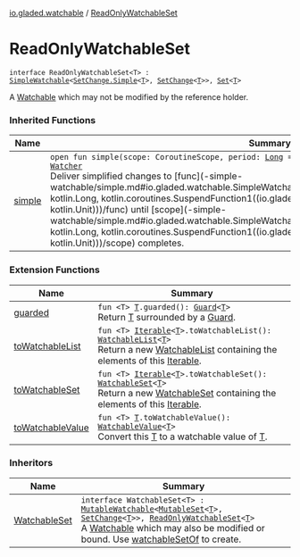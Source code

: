 [io.gladed.watchable](index.md) / [ReadOnlyWatchableSet](./-read-only-watchable-set.md)

# ReadOnlyWatchableSet

`interface ReadOnlyWatchableSet<T> : `[`SimpleWatchable`](-simple-watchable/index.md)`<`[`SetChange.Simple`](-set-change/-simple/index.md)`<`[`T`](-read-only-watchable-set.md#T)`>, `[`SetChange`](-set-change/index.md)`<`[`T`](-read-only-watchable-set.md#T)`>>, `[`Set`](https://kotlinlang.org/api/latest/jvm/stdlib/kotlin.collections/-set/index.html)`<`[`T`](-read-only-watchable-set.md#T)`>`

A [Watchable](https://kotlinlang.org/api/latest/jvm/stdlib/kotlin.collections/-set/index.html) which may not be modified by the reference holder.

### Inherited Functions

| Name | Summary |
|---|---|
| [simple](-simple-watchable/simple.md) | `open fun simple(scope: CoroutineScope, period: `[`Long`](https://kotlinlang.org/api/latest/jvm/stdlib/kotlin/-long/index.html)` = IMMEDIATE, func: suspend (`[`S`](-simple-watchable/index.md#S)`) -> `[`Unit`](https://kotlinlang.org/api/latest/jvm/stdlib/kotlin/-unit/index.html)`): `[`Watcher`](-watcher/index.md)<br>Deliver simplified changes to [func](-simple-watchable/simple.md#io.gladed.watchable.SimpleWatchable$simple(kotlinx.coroutines.CoroutineScope, kotlin.Long, kotlin.coroutines.SuspendFunction1((io.gladed.watchable.SimpleWatchable.S, kotlin.Unit)))/func) until [scope](-simple-watchable/simple.md#io.gladed.watchable.SimpleWatchable$simple(kotlinx.coroutines.CoroutineScope, kotlin.Long, kotlin.coroutines.SuspendFunction1((io.gladed.watchable.SimpleWatchable.S, kotlin.Unit)))/scope) completes. |

### Extension Functions

| Name | Summary |
|---|---|
| [guarded](../io.gladed.watchable.util/guarded.md) | `fun <T> `[`T`](../io.gladed.watchable.util/guarded.md#T)`.guarded(): `[`Guard`](../io.gladed.watchable.util/-guard/index.md)`<`[`T`](../io.gladed.watchable.util/guarded.md#T)`>`<br>Return [T](../io.gladed.watchable.util/guarded.md#T) surrounded by a [Guard](../io.gladed.watchable.util/-guard/index.md). |
| [toWatchableList](kotlin.collections.-iterable/to-watchable-list.md) | `fun <T> `[`Iterable`](https://kotlinlang.org/api/latest/jvm/stdlib/kotlin.collections/-iterable/index.html)`<`[`T`](kotlin.collections.-iterable/to-watchable-list.md#T)`>.toWatchableList(): `[`WatchableList`](-watchable-list/index.md)`<`[`T`](kotlin.collections.-iterable/to-watchable-list.md#T)`>`<br>Return a new [WatchableList](-watchable-list/index.md) containing the elements of this [Iterable](https://kotlinlang.org/api/latest/jvm/stdlib/kotlin.collections/-iterable/index.html). |
| [toWatchableSet](kotlin.collections.-iterable/to-watchable-set.md) | `fun <T> `[`Iterable`](https://kotlinlang.org/api/latest/jvm/stdlib/kotlin.collections/-iterable/index.html)`<`[`T`](kotlin.collections.-iterable/to-watchable-set.md#T)`>.toWatchableSet(): `[`WatchableSet`](-watchable-set/index.md)`<`[`T`](kotlin.collections.-iterable/to-watchable-set.md#T)`>`<br>Return a new [WatchableSet](-watchable-set/index.md) containing the elements of this [Iterable](https://kotlinlang.org/api/latest/jvm/stdlib/kotlin.collections/-iterable/index.html). |
| [toWatchableValue](to-watchable-value.md) | `fun <T> `[`T`](to-watchable-value.md#T)`.toWatchableValue(): `[`WatchableValue`](-watchable-value/index.md)`<`[`T`](to-watchable-value.md#T)`>`<br>Convert this [T](to-watchable-value.md#T) to a watchable value of [T](to-watchable-value.md#T). |

### Inheritors

| Name | Summary |
|---|---|
| [WatchableSet](-watchable-set/index.md) | `interface WatchableSet<T> : `[`MutableWatchable`](-mutable-watchable/index.md)`<`[`MutableSet`](https://kotlinlang.org/api/latest/jvm/stdlib/kotlin.collections/-mutable-set/index.html)`<`[`T`](-watchable-set/index.md#T)`>, `[`SetChange`](-set-change/index.md)`<`[`T`](-watchable-set/index.md#T)`>>, `[`ReadOnlyWatchableSet`](./-read-only-watchable-set.md)`<`[`T`](-watchable-set/index.md#T)`>`<br>A [Watchable](https://kotlinlang.org/api/latest/jvm/stdlib/kotlin.collections/-set/index.html) which may also be modified or bound. Use [watchableSetOf](watchable-set-of.md) to create. |

